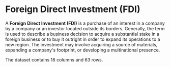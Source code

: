 # Foreign Direct Investment (FDI) #

A **Foreign Direct Investment (FDI)** is a purchase of an interest in a company by a company or an investor located outside its borders. Generally, the term is used to describe a business decision to acquire a substantial stake in a foreign business or to buy it outright in order to expand its operations to a new region.
The investment may involve acquiring a source of materials, expanding a company's footprint, or developing a multinational presence.

The dataset contains 18 columns and 63 rows.